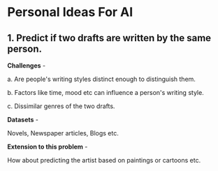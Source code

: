 # Personal Ideas For AI

## 1. Predict if two drafts are written by the same person.
 
   **Challenges** - 
   
   a. Are people's writing styles distinct enough to distinguish them.
   
   b. Factors like time, mood etc can influence a person's writing style.
   
   c. Dissimilar genres of the two drafts.
   
   **Datasets** -
   
   Novels, Newspaper articles, Blogs etc.
   
   **Extension to this problem** - 
   
   How about predicting the artist based on paintings or cartoons etc.
   
